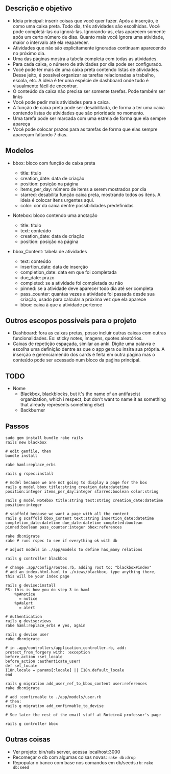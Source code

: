 ## Descrição e objetivo

- Ideia principal: inserir coisas que você quer fazer. Após a inserção, é como uma caixa preta. Todo dia, três atividades são escolhidas. Você pode completá-las ou ignorá-las. Ignorando-as, elas aparecem somente após um certo número de dias. Quanto mais você ignora uma atividade, maior o intervalo até ela reaparecer.
- Atividades que não são explicitamente ignoradas continuam aparecendo no próximo dia.
- Uma das páginas mostra a tabela completa com todas as atividades.
- Para cada caixa, o número de atividades por dia pode ser configurado.
- Você pode ter mais de uma caixa preta contendo listas de atividades. Desse jeito, é possível organizar as tarefas relacionadas a trabalho, escola, etc. A ideia é ter uma espécie de dashboard onde tudo é visualmente fácil de encontrar.
- O conteúdo da caixa não precisa ser somente tarefas. Pode também ser links
- Você pode pedir mais atividades para a caixa.
- A função de caixa preta pode ser desabilitada, de forma a ter uma caixa contendo listas de atividades que são prioridade no momento.
- Uma tarefa pode ser marcada com uma estrela de forma que ela sempre apareça
- Você pode colocar prazos para as tarefas de forma que elas sempre apareçam faltando 7 dias.

## Modelos

- bbox: bloco com função de caixa preta
  - title: título
  - creation_date: data de criação
  - position: posição na página
  - items_per_day: número de items a serem mostrados por dia
  - starred: desabilita função caixa preta, mostrando todos os itens. A ideia é colocar itens urgentes aqui.
  - color: cor da caixa dentre possibilidades predefinidas

- Notebox: bloco contendo uma anotação
  - title: título
  - text: conteúdo
  - creation_date: data de criação
  - position: posição na página
 
- bbox_Content: tabela de atividades
  - text: conteúdo
  - insertion_date: data de inserção
  - completion_date: data em que foi completada
  - due_date: prazo
  - completed: se a atividade foi completada ou não
  - pinned: se a atividade deve aparecer todo dia até ser completa
  - pass_counter: quantas vezes a atividade foi passada desde sua criação, usado para calcular a próxima vez que ela aparece
  - bbox: caixa à que a atividade pertence

## Outros escopos possíveis para o projeto

- Dashboard: fora as caixas pretas, posso incluir outras caixas com outras funcionalidades. Ex: sticky notes, imagens, quotes aleatórios.
- Caixas de repetição espaçada, similar ao anki. Digite uma palavra e escolha uma definição dentre as que o app gera ou insira sua própria. A inserção e gerenciamendo dos cards é feita em outra página mas o conteúdo pode ser acessado num bloco da paǵina principal.


## TODO

- Nome
    - Blackbox, blackblocks, but it's the name of an antifascist organization, which i respect, but don't want to name it as something that already represents something else)
    - Backburner


## Passos

```
sudo gem install bundle rake rails
rails new blackbox

# edit gemfile, then
bundle install

rake haml:replace_erbs

rails g rspec:install

# model because we are not going to display a page for the box
rails g model bbox title:string creation_date:datetime position:integer items_per_day:integer starred:boolean color:string

rails g model Notebox title:string text:string creation_date:datetime position:integer

# scaffold because we want a page with all the content
rails g scaffold bbox_Content text:string insertion_date:datetime completion_date:datetime due_date:datetime completed:boolean pinned:boolean pass_counter:integer bbox:references

rake db:migrate
rake # runs rspec to see if everything ok with db

# adjust models in ./app/models to define has_many relations

rails g controller blackbox

# change .app/config/routes.rb, adding root to: "blackbox#index"
# add an index.html.haml to ./views/blackbox, type anything there, this will be your index page

rails g devise:install
PS: this is how you do step 3 in haml
    %p#notice
      = notice
    %p#alert
      = alert

# Authentication
rails g devise:views
rake haml:replace_erbs # yes, again

rails g devise user
rake db:migrate

# in .app/controllers/application_controller.rb, add:
protect_from_forgery with: :exception
before_action :set_locale
before_action :authenticate_user!
def set_locale
I18n.locale = params[:locale] || I18n.default_locale
end

rails g migration add_user_ref_to_bbox_content user:references
rake db:migrate

# add :confirmable to ./app/models/user.rb
# then:
rails g migration add_confirmable_to_devise

# See later the rest of the email stuff at Roteiro4 professor's page

rails g controller bbox

``` 

## Outras coisas

- Ver projeto: bin/rails server, acessa localhost:3000
- Recomeçar o db com algumas coisas novas: `rake db:drop`
- Repopular o banco com base nos comandos em db/seeds.rb: `rake db:seed`